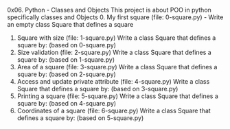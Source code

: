 0x06. Python - Classes and Objects
This project is about POO in python specifically classes and Objects 0. My first square (file: 0-square.py) - Write an empty class Square that defines a square

1) Square with size (file: 1-square.py)
Write a class Square that defines a square by: (based on 0-square.py)
2) Size validation (file: 2-square.py)
Write a class Square that defines a square by: (based on 1-square.py)
3) Area of a square (file: 3-square.py)
Write a class Square that defines a square by: (based on 2-square.py)
4) Access and update private attribute (file: 4-square.py)
Write a class Square that defines a square by: (based on 3-square.py)
5) Printing a square (file: 5-square.py)
Write a class Square that defines a square by: (based on 4-square.py)
6) Coordinates of a square (file: 6-square.py)
Write a class Square that defines a square by: (based on 5-square.py)

